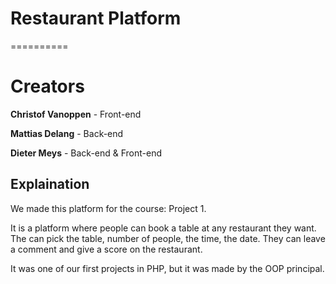 # Restaurant Platform
==========
# Creators

**Christof Vanoppen** - Front-end

**Mattias Delang** - Back-end

**Dieter Meys** - Back-end & Front-end

## Explaination

We made this platform for the course: Project 1.

It is a platform where people can book a table at any restaurant they want.
The can pick the table, number of people, the time, the date.
They can leave a comment and give a score on the restaurant.

It was one of our first projects in PHP, but it was made by the OOP principal.